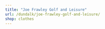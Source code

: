 ```yaml
---
title: "Joe Frawley Golf and Leisure"
url: /dundalk/joe-frawley-golf-and-leisure/
shop: clothes
---
```

